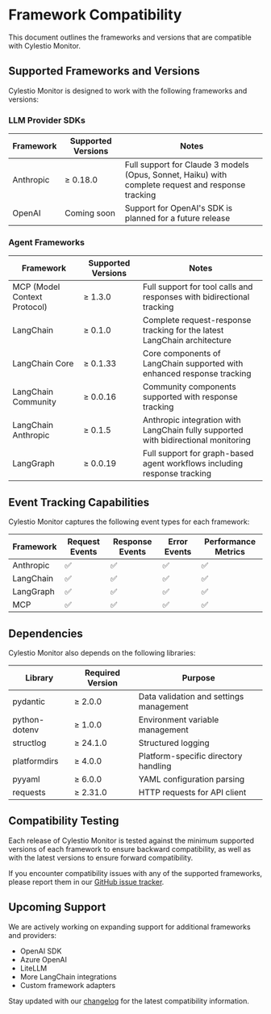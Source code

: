 # Framework Compatibility

This document outlines the frameworks and versions that are compatible with Cylestio Monitor.

## Supported Frameworks and Versions

Cylestio Monitor is designed to work with the following frameworks and versions:

### LLM Provider SDKs

| Framework | Supported Versions | Notes |
|-----------|-------------------|-------|
| Anthropic | ≥ 0.18.0 | Full support for Claude 3 models (Opus, Sonnet, Haiku) with complete request and response tracking |
| OpenAI | Coming soon | Support for OpenAI's SDK is planned for a future release |

### Agent Frameworks

| Framework | Supported Versions | Notes |
|-----------|-------------------|-------|
| MCP (Model Context Protocol) | ≥ 1.3.0 | Full support for tool calls and responses with bidirectional tracking |
| LangChain | ≥ 0.1.0 | Complete request-response tracking for the latest LangChain architecture |
| LangChain Core | ≥ 0.1.33 | Core components of LangChain supported with enhanced response tracking |
| LangChain Community | ≥ 0.0.16 | Community components supported with response tracking |
| LangChain Anthropic | ≥ 0.1.5 | Anthropic integration with LangChain fully supported with bidirectional monitoring |
| LangGraph | ≥ 0.0.19 | Full support for graph-based agent workflows including response tracking |

## Event Tracking Capabilities

Cylestio Monitor captures the following event types for each framework:

| Framework | Request Events | Response Events | Error Events | Performance Metrics |
|-----------|---------------|----------------|--------------|-------------------|
| Anthropic | ✅ | ✅ | ✅ | ✅ |
| LangChain | ✅ | ✅ | ✅ | ✅ |
| LangGraph | ✅ | ✅ | ✅ | ✅ |
| MCP | ✅ | ✅ | ✅ | ✅ |

## Dependencies

Cylestio Monitor also depends on the following libraries:

| Library | Required Version | Purpose |
|---------|-----------------|---------|
| pydantic | ≥ 2.0.0 | Data validation and settings management |
| python-dotenv | ≥ 1.0.0 | Environment variable management |
| structlog | ≥ 24.1.0 | Structured logging |
| platformdirs | ≥ 4.0.0 | Platform-specific directory handling |
| pyyaml | ≥ 6.0.0 | YAML configuration parsing |
| requests | ≥ 2.31.0 | HTTP requests for API client |

## Compatibility Testing

Each release of Cylestio Monitor is tested against the minimum supported versions of each framework to ensure backward compatibility, as well as with the latest versions to ensure forward compatibility.

If you encounter compatibility issues with any of the supported frameworks, please report them in our [GitHub issue tracker](https://github.com/cylestio/cylestio-monitor/issues).

## Upcoming Support

We are actively working on expanding support for additional frameworks and providers:

- OpenAI SDK
- Azure OpenAI
- LiteLLM
- More LangChain integrations
- Custom framework adapters

Stay updated with our [changelog](https://github.com/cylestio/cylestio-monitor/blob/main/CHANGELOG.md) for the latest compatibility information. 